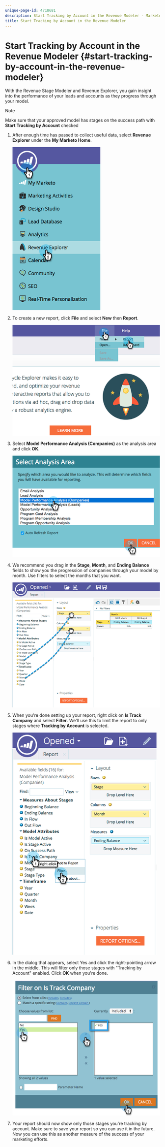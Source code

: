 ```yaml
---
unique-page-id: 4718681
description: Start Tracking by Account in the Revenue Modeler - Marketo Docs - Product Documentation
title: Start Tracking by Account in the Revenue Modeler
---
```


# Start Tracking by Account in the Revenue Modeler {#start-tracking-by-account-in-the-revenue-modeler}

With the Revenue Stage Modeler and Revenue Explorer, you gain insight into the performance of your leads and accounts as they progress through your model.

>[!NOTE]
>
>Make sure that your approved model has stages on the success path with **Start Tracking by Account** checked

1. After enough time has passed to collect useful data, select **Revenue Explorer** under the **My Marketo Home**.

   ![](assets/image2015-4-29-16-3a36-3a2.png)

1. To create a new report, click **File** and select **New** then **Report**.

   ![](assets/image2015-4-29-16-3a38-3a44.png)

1. Select **Model Performance Analysis (Companies)** as the analysis area and click **OK**.

   ![](assets/image2015-4-29-16-3a41-3a47.png)

1. We recommend you drag in the **Stage**, **Month**, and **Ending Balance** fields to show you the progression of companies through your model by month. Use filters to select the months that you want.

   ![](assets/image2015-4-29-17-3a16-3a1.png)

1. When you're done setting up your report, right click on **Is Track Company** and select **Filter**. We'll use this to limit the report to only stages where **Tracking by Account** is selected.

   ![](assets/image2015-4-29-17-3a18-3a9.png)

1. In the dialog that appears, select Yes and click the right-pointing arrow in the middle. This will filter only those stages with "Tracking by Account" enabled. Click **OK** when you're done.

   ![](assets/image2015-6-9-16-3a21-3a3.png)

1. Your report should now show only those stages you're tracking by account. Make sure to save your report so you can use it in the future. Now you can use this as another measure of the success of your marketing efforts.
